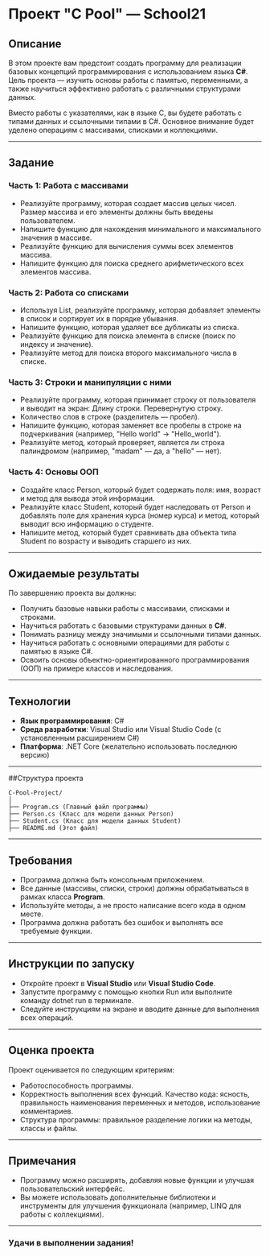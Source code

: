 # Проект "C Pool" — School21

## Описание

В этом проекте вам предстоит создать программу для реализации базовых концепций
программирования с использованием языка **C#**. Цель проекта — изучить основы
работы с памятью, переменными, а также научиться эффективно работать с
различными структурами данных.

Вместо работы с указателями, как в языке C, вы будете работать с типами данных и
ссылочными типами в C#. Основное внимание будет уделено операциям с массивами,
списками и коллекциями.

---

## Задание

### Часть 1: Работа с массивами

- Реализуйте программу, которая создает массив целых чисел. Размер массива и его
  элементы должны быть введены пользователем.
- Напишите функцию для нахождения минимального и максимального значения в
  массиве.
- Реализуйте функцию для вычисления суммы всех элементов массива.
- Напишите функцию для поиска среднего арифметического всех элементов массива.

### Часть 2: Работа со списками

- Используя List<int>, реализуйте программу, которая добавляет элементы в список
  и сортирует их в порядке убывания.
- Напишите функцию, которая удаляет все дубликаты из списка.
- Реализуйте функцию для поиска элемента в списке (поиск по индексу и значение).
- Реализуйте метод для поиска второго максимального числа в списке.

### Часть 3: Строки и манипуляции с ними

- Реализуйте программу, которая принимает строку от пользователя и выводит на
  экран: Длину строки. Перевернутую строку.
- Количество слов в строке (разделитель — пробел).
- Напишите функцию, которая заменяет все пробелы в строке на подчеркивания
  (например, "Hello world" → "Hello_world").
- Реализуйте метод, который проверяет, является ли строка палиндромом (например,
  "madam" — да, а "hello" — нет).

### Часть 4: Основы ООП

- Создайте класс Person, который будет содержать поля: имя, возраст и метод для
  вывода этой информации.
- Реализуйте класс Student, который будет наследовать от Person и добавлять поле
  для хранения курса (номер курса) и метод, который выводит всю информацию о
  студенте.
- Напишите метод, который будет сравнивать два объекта типа Student по возрасту
  и выводить старшего из них.

---

## Ожидаемые результаты

По завершению проекта вы должны:

- Получить базовые навыки работы с массивами, списками и строками.
- Научиться работать с базовыми структурами данных в **C#**.
- Понимать разницу между значимыми и ссылочными типами данных.
- Научиться работать с основными операциями для работы с памятью в языке C#.
- Освоить основы объектно-ориентированного программирования (ООП) на примере
  классов и наследования.

---

## Технологии

- **Язык программирования**: C#
- **Среда разработки**: Visual Studio или Visual Studio Code (с установленным
  расширением C#)
- **Платформа**: .NET Core (желательно использовать последнюю версию)

---

##Структура проекта

```text
C-Pool-Project/ 
│ 
├── Program.cs (Главный файл программы) 
├── Person.cs (Класс для модели данных Person) 
├── Student.cs (Класс для модели данных Student)
├── README.md (Этот файл)
```

---

## Требования

- Программа должна быть консольным приложением.
- Все данные (массивы, списки, строки) должны обрабатываться в рамках класса
  **Program**.
- Используйте методы, а не просто написание всего кода в одном месте.
- Программа должна работать без ошибок и выполнять все требуемые функции.

---

## Инструкции по запуску

- Откройте проект в **Visual Studio** или **Visual Studio Code**.
- Запустите программу с помощью кнопки Run или выполните команду dotnet run в
  терминале.
- Следуйте инструкциям на экране и вводите данные для выполнения всех операций.

---

## Оценка проекта

Проект оценивается по следующим критериям:

- Работоспособность программы.
- Корректность выполнения всех функций. Качество кода: ясность, правильность
  наименования переменных и методов, использование комментариев.
- Структура программы: правильное разделение логики на методы, классы и файлы.

---

## Примечания

- Программу можно расширять, добавляя новые функции и улучшая пользовательский
  интерфейс.
- Вы можете использовать дополнительные библиотеки и инструменты для улучшения
  функционала (например, LINQ для работы с коллекциями).

---

### Удачи в выполнении задания!
